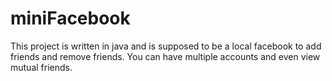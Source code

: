 # miniFacebook
This project is written in java and is supposed to be a local facebook to add friends and remove friends. You can have multiple accounts and even view mutual friends.

